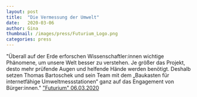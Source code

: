 ```yaml
---
layout: post
title:  "Die Vermessung der Umwelt"
date:   2020-03-06
author: Gina
thumbnail: /images/press/Futurium_Logo.png
categories: press
---
```

"Überall auf der Erde erforschen Wissenschaftler:innen wichtige Phänomene, um unsere Welt besser zu verstehen. Je größer das Projekt, desto mehr prüfende Augen und helfende Hände werden benötigt. Deshalb setzen Thomas Bartoschek und sein Team mit dem „Baukasten für internetfähige Umweltmessstationen“ ganz auf das Engagement von Bürger:innen."
<a href="https://futurium.de/de/sense-box" target="_blank">"Futurium" 06.03.2020</a>
